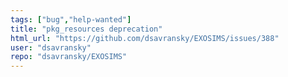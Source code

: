 ```yaml
---
tags: ["bug","help-wanted"]
title: "pkg_resources deprecation"
html_url: "https://github.com/dsavransky/EXOSIMS/issues/388"
user: "dsavransky"
repo: "dsavransky/EXOSIMS"
---
```


